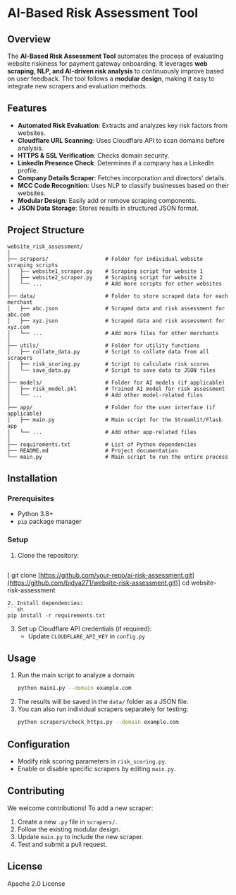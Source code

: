 # AI-Based Risk Assessment Tool

## Overview
The **AI-Based Risk Assessment Tool** automates the process of evaluating website riskiness for payment gateway onboarding. It leverages **web scraping, NLP, and AI-driven risk analysis** to continuously improve based on user feedback. The tool follows a **modular design**, making it easy to integrate new scrapers and evaluation methods.

## Features
- **Automated Risk Evaluation**: Extracts and analyzes key risk factors from websites.
- **Cloudflare URL Scanning**: Uses Cloudflare API to scan domains before analysis.
- **HTTPS & SSL Verification**: Checks domain security.
- **LinkedIn Presence Check**: Determines if a company has a LinkedIn profile.
- **Company Details Scraper**: Fetches incorporation and directors' details.
- **MCC Code Recognition**: Uses NLP to classify businesses based on their websites.
- **Modular Design**: Easily add or remove scraping components.
- **JSON Data Storage**: Stores results in structured JSON format.

## Project Structure
```
website_risk_assessment/
│
├── scrapers/                  # Folder for individual website scraping scripts
│   ├── website1_scraper.py    # Scraping script for website 1
│   ├── website2_scraper.py    # Scraping script for website 2
│   └── ...                    # Add more scripts for other websites
│
├── data/                      # Folder to store scraped data for each merchant
│   ├── abc.json               # Scraped data and risk assessment for abc.com
│   ├── xyz.json               # Scraped data and risk assessment for xyz.com
│   └── ...                    # Add more files for other merchants
│
├── utils/                     # Folder for utility functions
│   ├── collate_data.py        # Script to collate data from all scrapers
│   ├── risk_scoring.py        # Script to calculate risk scores
│   └── save_data.py           # Script to save data to JSON files
│
├── models/                    # Folder for AI models (if applicable)
│   ├── risk_model.pkl         # Trained AI model for risk assessment
│   └── ...                    # Add other model-related files
│
├── app/                       # Folder for the user interface (if applicable)
│   ├── main.py                # Main script for the Streamlit/Flask app
│   └── ...                    # Add other app-related files
│
├── requirements.txt           # List of Python dependencies
├── README.md                  # Project documentation
└── main.py                    # Main script to run the entire process
```

## Installation
### Prerequisites
- Python 3.8+
- `pip` package manager

### Setup
1. Clone the repository:
   ```sh
  [ git clone [https://github.com/your-repo/ai-risk-assessment.git](https://github.com/bidya271/website-risk-assessment.git)]
   cd website-risk-assessment
   ```
2. Install dependencies:
   ```sh
   pip install -r requirements.txt
   ```
3. Set up Cloudflare API credentials (if required):
   - Update `CLOUDFLARE_API_KEY` in `config.py`

## Usage
1. Run the main script to analyze a domain:
   ```sh
   python main1.py --domain example.com
   ```
2. The results will be saved in the `data/` folder as a JSON file.
3. You can also run individual scrapers separately for testing:
   ```sh
   python scrapers/check_https.py --domain example.com
   ```

## Configuration
- Modify risk scoring parameters in `risk_scoring.py`.
- Enable or disable specific scrapers by editing `main.py`.

## Contributing
We welcome contributions! To add a new scraper:
1. Create a new `.py` file in `scrapers/`.
2. Follow the existing modular design.
3. Update `main.py` to include the new scraper.
4. Test and submit a pull request.

## License
Apache 2.0 License

